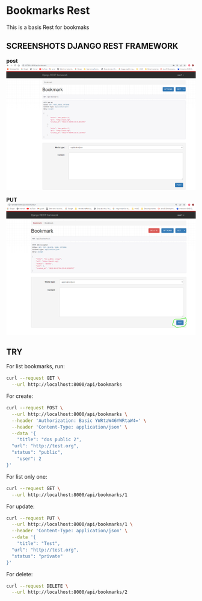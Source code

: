 # Bookmarks Rest

This is a basis Rest for bookmaks
## SCREENSHOTS DJANGO REST FRAMEWORK

**post**
![imagen_post](./images/api_bookmark.png)



**PUT**
![imagen_put](./images/api_bookmarkPUT.png)
## TRY

For list bookmarks, run:

```bash
curl --request GET \
  --url http://localhost:8000/api/bookmarks
```

For create:

```bash
curl --request POST \
  --url http://localhost:8000/api/bookmarks \
  --header 'Authorization: Basic YWRtaW46YWRtaW4=' \
  --header 'Content-Type: application/json' \
  --data '{
	"title": "dos public 2",
  "url": "http://test.org",
  "status": "public",
	"user": 2
}'
```

For list only one:

```bash
curl --request GET \
  --url http://localhost:8000/api/bookmarks/1
```

For update: 

```bash
curl --request PUT \
  --url http://localhost:8000/api/bookmarks/1 \
  --header 'Content-Type: application/json' \
  --data '{
	"title": "Test",
  "url": "http://test.org",
  "status": "private"
}'
```

For delete:

```bash
curl --request DELETE \
  --url http://localhost:8000/api/bookmarks/2
```
